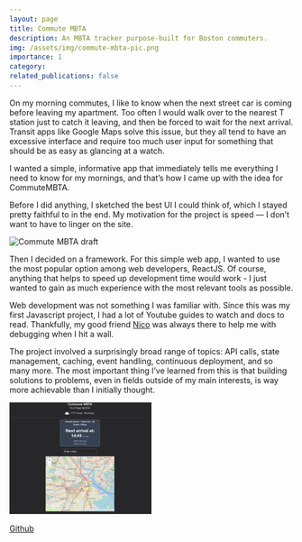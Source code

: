 ```yaml
---
layout: page
title: Commute MBTA
description: An MBTA tracker purpose-built for Boston commuters.
img: /assets/img/commute-mbta-pic.png
importance: 1
category:
related_publications: false
---
```


On my morning commutes, I like to know when the next street car is coming before leaving my apartment. Too often I would walk over to the nearest T station just to catch it leaving, and then be forced to wait for the next arrival. Transit apps like Google Maps solve this issue, but they all tend to have an excessive interface and require too much user input for something that should be as easy as glancing at a watch.

I wanted a simple, informative app that immediately tells me everything I need to know for my mornings, and that’s how I came up with the idea for CommuteMBTA.

Before I did anything, I sketched the best UI I could think of, which I stayed pretty faithful to in the end. My motivation for the project is speed — I don’t want to have to linger on the site.

<img src="/assets/img/commutembta-draft.png" alt="Commute MBTA draft" style="width: 25%; height: auto;">

Then I decided on a framework. For this simple web app, I wanted to use the most popular option among web developers, ReactJS. Of course, anything that helps to speed up development time would work - I just wanted to gain as much experience with the most relevant tools as possible.

Web development was not something I was familiar with. Since this was my first Javascript project, I had a lot of Youtube guides to watch and docs to read. Thankfully, my good friend <a href="https://nico.engineer/">Nico</a> was always there to help me with debugging when I hit a wall.

The project involved a surprisingly broad range of topics: API calls, state management, caching, event handling, continuous deployment, and so many more. The most important thing I’ve learned from this is that building solutions to problems, even in fields outside of my main interests, is way more achievable than I initially thought.

<img src="/assets/img/commute-mbta-pic.png" alt="Commute MBTA" style="width: 50%; height: auto;">

<a href="https://github.com/adamparzi/Commute-MBTA">Github</a>
